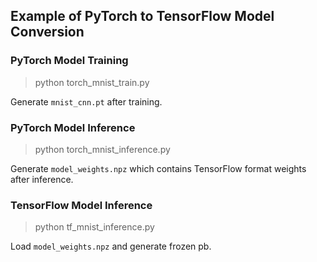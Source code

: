 ## Example of PyTorch to TensorFlow Model Conversion

### PyTorch Model Training

> python torch_mnist_train.py

Generate `mnist_cnn.pt` after training.

### PyTorch Model Inference

> python torch_mnist_inference.py

Generate `model_weights.npz` which contains TensorFlow format weights after inference.

### TensorFlow Model Inference

> python tf_mnist_inference.py

Load `model_weights.npz` and generate frozen pb.

